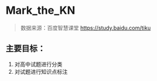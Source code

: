 # Mark_the_KN

> 数据来源：百度智慧课堂  <https://study.baidu.com/tiku>
>
> 

## 主要目标：

1. 对高中试题进行分类
2. 对试题进行知识点标注





